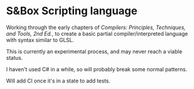 # S&amp;Box Scripting language
Working through the early chapters of *Compilers: Principles, Techniques, and Tools, 2nd Ed.*, to create a basic partial compiler/interpreted language with syntax similar to GLSL.

This is currently an experimental process, and may never reach a viable status.

I haven't used C# in a while, so will probably break some normal patterns.

Will add CI once it's in a state to add tests.
